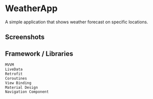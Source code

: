 # WeatherApp
A simple application that shows weather forecast on specific locations.

## Screenshots

## Framework / Libraries

```html
MVVM
LiveData
Retrofit
Coroutines
View Binding
Material Design
Navigation Component
```
